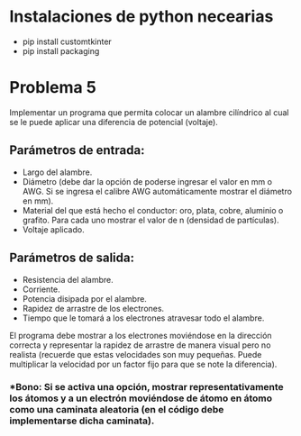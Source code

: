# Instalaciones de python necearias
- pip install customtkinter
- pip install packaging

# Problema 5
 
Implementar un programa que permita colocar un alambre cilíndrico al cual se le puede aplicar una diferencia de potencial (voltaje).

## Parámetros de entrada:
- Largo del alambre.
- Diámetro (debe dar la opción de poderse ingresar el valor en mm o AWG. Si se ingresa el calibre AWG automáticamente mostrar el diámetro en mm).
- Material del que está hecho el conductor: oro, plata, cobre, aluminio o grafito. Para cada uno mostrar el valor de n (densidad de partículas).
- Voltaje aplicado.

## Parámetros de salida:

- Resistencia del alambre.
- Corriente.
- Potencia disipada por el alambre.
- Rapidez de arrastre de los electrones.
- Tiempo que le tomará a los electrones atravesar todo el alambre.

El programa debe mostrar a los electrones moviéndose en la dirección correcta y representar la rapidez de arrastre de manera visual pero no realista (recuerde que estas velocidades son muy pequeñas. Puede multiplicar la velocidad por un factor fijo para que se note la diferencia).

### *Bono: Si se activa una opción, mostrar representativamente los átomos y a un electrón moviéndose de átomo en átomo como una caminata aleatoria (en el código debe implementarse dicha caminata).
